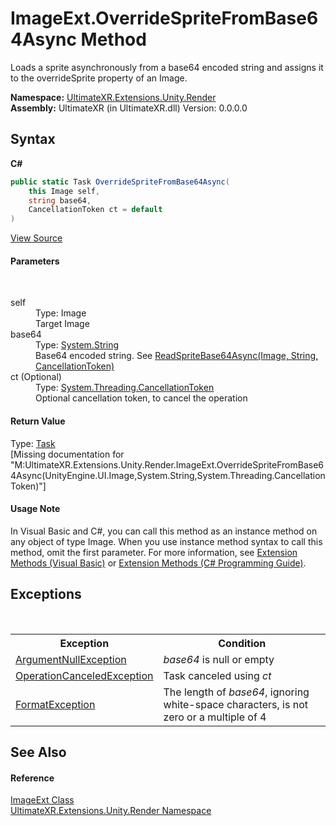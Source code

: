 # ImageExt.OverrideSpriteFromBase64Async Method 
 

Loads a sprite asynchronously from a base64 encoded string and assigns it to the overrideSprite property of an Image.

**Namespace:**&nbsp;<a href="N_UltimateXR_Extensions_Unity_Render">UltimateXR.Extensions.Unity.Render</a><br />**Assembly:**&nbsp;UltimateXR (in UltimateXR.dll) Version: 0.0.0.0

## Syntax

**C#**<br />
``` C#
public static Task OverrideSpriteFromBase64Async(
	this Image self,
	string base64,
	CancellationToken ct = default
)
```

<a href="UltimateXR/Scripts/Extensions/Unity/Render/ImageExt.cs" rel="noopener noreferrer" title="View the source code">View Source</a><br />

#### Parameters
&nbsp;<dl><dt>self</dt><dd>Type: Image<br />Target Image</dd><dt>base64</dt><dd>Type: <a href="https://docs.microsoft.com/dotnet/api/system.string" target="_blank" rel="noopener noreferrer">System.String</a><br />Base64 encoded string. See <a href="M_UltimateXR_Extensions_Unity_Render_SpriteExt_ReadSpriteBase64Async">ReadSpriteBase64Async(Image, String, CancellationToken)</a></dd><dt>ct (Optional)</dt><dd>Type: <a href="https://docs.microsoft.com/dotnet/api/system.threading.cancellationtoken" target="_blank" rel="noopener noreferrer">System.Threading.CancellationToken</a><br />Optional cancellation token, to cancel the operation</dd></dl>

#### Return Value
Type: <a href="https://docs.microsoft.com/dotnet/api/system.threading.tasks.task" target="_blank" rel="noopener noreferrer">Task</a><br />\[Missing <returns> documentation for "M:UltimateXR.Extensions.Unity.Render.ImageExt.OverrideSpriteFromBase64Async(UnityEngine.UI.Image,System.String,System.Threading.CancellationToken)"\]

#### Usage Note
In Visual Basic and C#, you can call this method as an instance method on any object of type Image. When you use instance method syntax to call this method, omit the first parameter. For more information, see <a href="https://docs.microsoft.com/dotnet/visual-basic/programming-guide/language-features/procedures/extension-methods" target="_blank" rel="noopener noreferrer">Extension Methods (Visual Basic)</a> or <a href="https://docs.microsoft.com/dotnet/csharp/programming-guide/classes-and-structs/extension-methods" target="_blank" rel="noopener noreferrer">Extension Methods (C# Programming Guide)</a>.

## Exceptions
&nbsp;<table><tr><th>Exception</th><th>Condition</th></tr><tr><td><a href="https://docs.microsoft.com/dotnet/api/system.argumentnullexception" target="_blank" rel="noopener noreferrer">ArgumentNullException</a></td><td>*base64* is null or empty</td></tr><tr><td><a href="https://docs.microsoft.com/dotnet/api/system.operationcanceledexception" target="_blank" rel="noopener noreferrer">OperationCanceledException</a></td><td>Task canceled using *ct*</td></tr><tr><td><a href="https://docs.microsoft.com/dotnet/api/system.formatexception" target="_blank" rel="noopener noreferrer">FormatException</a></td><td>The length of *base64*, ignoring white-space characters, is not zero or a multiple of 4</td></tr></table>

## See Also


#### Reference
<a href="T_UltimateXR_Extensions_Unity_Render_ImageExt">ImageExt Class</a><br /><a href="N_UltimateXR_Extensions_Unity_Render">UltimateXR.Extensions.Unity.Render Namespace</a><br />